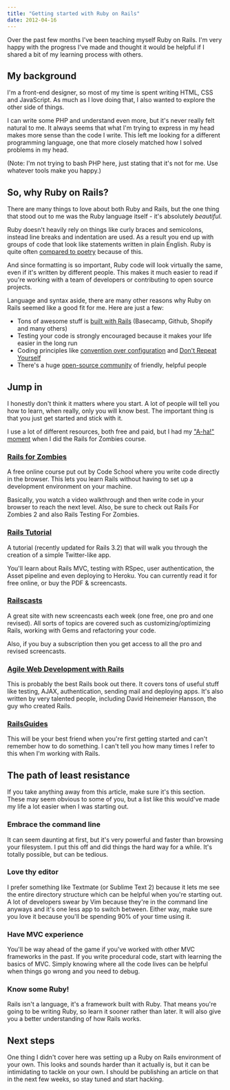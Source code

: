 ```yaml
---
title: "Getting started with Ruby on Rails"
date: 2012-04-16
---
```


Over the past few months I've been teaching myself Ruby on Rails. I'm very happy with the progress I've made and thought it would be helpful if I shared a bit of my learning process with others.

## My background
I'm a front-end designer, so most of my time is spent writing HTML, CSS and JavaScript. As much as I love doing that, I also wanted to explore the other side of things.

I can write some PHP and understand even more, but it's never really felt natural to me. It always seems that what I'm trying to express in my head makes more sense than the code I write. This left me looking for a different programming language, one that more closely matched how I solved problems in my head.

(Note: I'm not trying to bash PHP here, just stating that it's not for me. Use whatever tools make you happy.)

## So, why Ruby on Rails?
There are many things to love about both Ruby and Rails, but the one thing that stood out to me was the Ruby language itself - it's absolutely *beautiful*.

Ruby doesn't heavily rely on things like curly braces and semicolons, instead line breaks and indentation are used. As a result you end up with groups of code that look like statements written in plain English. Ruby is quite often [compared to poetry](http://37signals.com/svn/posts/3142-on-poetry-programming) because of this.

And since formatting is so important, Ruby code will look virtually the same, even if it's written by different people. This makes it much easier to read if you're working with a team of developers or contributing to open source projects.

Language and syntax aside, there are many other reasons why Ruby on Rails seemed like a good fit for me. Here are just a few:

- Tons of awesome stuff is [built with Rails](http://rubyonrails.org/applications) (Basecamp, Github, Shopify and many others)
- Testing your code is strongly encouraged because it makes your life easier in the long run
- Coding principles like [convention over configuration](http://en.wikipedia.org/wiki/Convention_over_configuration) and [Don't Repeat Yourself](http://en.wikipedia.org/wiki/Don't_repeat_yourself)
- There's a huge [open-source community](https://github.com/languages/Ruby) of friendly, helpful people

## Jump in
I honestly don't think it matters where you start. A lot of people will tell you how to learn, when really, only you will know best. The important thing is that you just get started and stick with it.

I use a lot of different resources, both free and paid, but I had my ["A-ha!" moment](http://en.wikipedia.org/wiki/Aha!_moment) when I did the Rails for Zombies course.

### [Rails for Zombies](http://codeschool.com/courses/rails-for-zombies)
A free online course put out by Code School where you write code directly in the browser. This lets you learn Rails without having to set up a development environment on your machine.

Basically, you watch a video walkthrough and then write code in your browser to reach the next level. Also, be sure to check out Rails For Zombies 2 and also Rails Testing For Zombies.

### [Rails Tutorial](http://railstutorial.org)
A tutorial (recently updated for Rails 3.2) that will walk you through the creation of a simple Twitter-like app.

You'll learn about Rails MVC, testing with RSpec, user authentication, the Asset pipeline and even deploying to Heroku. You can currently read it for free online, or buy the PDF & screencasts.

### [Railscasts](http://railscasts.com)
A great site with new screencasts each week (one free, one pro and one revised). All sorts of topics are covered such as customizing/optimizing Rails, working with Gems and refactoring your code.

Also, if you buy a subscription then you get access to all the pro and revised screencasts.

### [Agile Web Development with Rails](http://pragprog.com/book/rails4/agile-web-development-with-rails)
This is probably the best Rails book out there. It covers tons of useful stuff like testing, AJAX, authentication, sending mail and deploying apps. It's also written by very talented people, including David Heinemeier Hansson, the guy who created Rails.

### [RailsGuides](http://guides.rubyonrails.org/)
This will be your best friend when you're first getting started and can't remember how to do something. I can't tell you how many times I refer to this when I'm working with Rails.

## The path of least resistance
If you take anything away from this article, make sure it's this section. These may seem obvious to some of you, but a list like this would've made my life a lot easier when I was starting out.

### Embrace the command line
It can seem daunting at first, but it's very powerful and faster than browsing your filesystem. I put this off and did things the hard way for a while. It's totally possible, but can be tedious.

### Love thy editor
I prefer something like Textmate (or Sublime Text 2) because it lets me see the entire directory structure which can be helpful when you're starting out. A lot of developers swear by Vim because they're in the command line anyways and it's one less app to switch between. Either way, make sure you love it because you'll be spending 90% of your time using it.

### Have MVC experience
You'll be way ahead of the game if you've worked with other MVC frameworks in the past. If you write procedural code, start with learning the basics of MVC. Simply knowing where all the code lives can be helpful when things go wrong and you need to debug.

### Know some Ruby!
Rails isn't a language, it's a framework built with Ruby. That means you're going to be writing Ruby, so learn it sooner rather than later. It will also give you a better understanding of how Rails works.

## Next steps
One thing I didn't cover here was setting up a Ruby on Rails environment of your own. This looks and sounds harder than it actually is, but it can be intimidating to tackle on your own. I should be publishing an article on that in the next few weeks, so stay tuned and start hacking.
